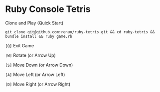 # Ruby Console Tetris

Clone and Play (Quick Start)

`git clone git@github.com:renuo/ruby-tetris.git && cd ruby-tetris && bundle install && ruby game.rb`

`[Q]` Exit Game

`[W]` Rotate (or Arrow Up)

`[S]` Move Down (or Arrow Down)

`[A]` Move Left (or Arrow Left)

`[D]` Move Right (or Arrow Right)
